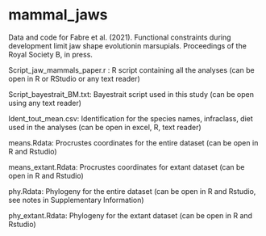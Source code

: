 # mammal_jaws
Data and code for Fabre et al. (2021). Functional constraints during development limit jaw shape evolutionin marsupials. Proceedings of the Royal Society B, in press.

Script_jaw_mammals_paper.r : R script containing all the analyses (can be open in R or RStudio or any text reader)

Script_bayestrait_BM.txt: Bayestrait script used in this study (can be open using any text reader)

Ident_tout_mean.csv: Identification for the species names, infraclass, diet used in the analyses (can be open in excel, R, text reader)

means.Rdata: Procrustes coordinates for the entire dataset (can be open in R and Rstudio)

means_extant.Rdata: Procrustes coordinates for extant dataset (can be open in R and Rstudio)

phy.Rdata: Phylogeny for the entire dataset (can be open in R and Rstudio, see notes in Supplementary Information)

phy_extant.Rdata: Phylogeny for the extant dataset (can be open in R and Rstudio)
